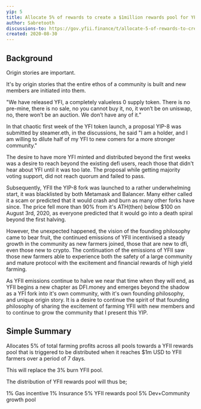 ```yaml
---
yip: 5
title: Allocate 5% of rewards to create a $1million rewards pool for YFII farmers
author: Sabretooth
discussions-to: https://gov.yfii.finance/t/allocate-5-of-rewards-to-create-a-1million-rewards-pool-for-yfii-farmers/331
created: 2020-08-30
---
```


## Background

Origin stories are important.

It's by origin stories that the entire ethos of a community is built and new members are initiated into them.

"We have released YFI, a completely valueless 0 supply token. There is no pre-mine, there is no sale, no you cannot buy it, no, it won’t be on uniswap, no, 
there won’t be an auction. We don’t have any of it."

In that chaotic first week of the YFI token launch, a proposal YIP-8 was submitted by steamer.eth, in the discussions, he said "I am a holder, 
and I am willing to dilute half of my YFI to new comers for a more stronger community."

The desire to have more YFI minted and distributed beyond the first weeks was a desire to reach beyond the existing defi users, reach those that didn't hear about YFI
until it was too late.  The proposal while getting majority voting support, did not reach quorum and failed to pass.

Subsequently, YFII the YIP-8 fork was launched to a rather underwhelming start, it was blacklisted by both Metamask and Balancer.  Many either called it a scam or
predicted that it would crash and burn as many other forks have since.  The price fell more than 90% from it's ATH(then) below $100 on August 3rd, 2020, as
everyone predicted that it would go into a death spiral beyond the first halving.

However, the unexpected happened, the vision of the founding philosophy came to bear fruit, the continued emissions of YFII incentivised a steady growth in the community 
as new farmers joined, those that are new to dfi, even those new to crypto.  The continuation of the emissions of YFII saw those new farmers able to experience 
both the safety of a large community and mature protocol with the excitement and financial rewards of high yield farming.

As YFII emissions continue to halve we near that time when they will end, as YFII begins a new chapter as DFI.money and emerges beyond the shadow as a 
YFI fork into it's own community, with it's own founding philosophy, and unique origin story.  It is a desire to continue the spirit of that founding 
philosophy of sharing the excitement of farming YFII with new members and to continue to grow the community that I present this YIP. 

## Simple Summary

Allocates 5% of total farming profits across all pools towards a YFII rewards pool that is triggered to be distributed when it reaches $1m USD to YFII 
farmers over a period of 7 days.

This will replace the 3% burn YFII pool.

The distribution of YFII rewards pool will thus be;

1% Gas incentive
1% Insurance
5% YFII rewards pool
5% Dev+Community growth pool


